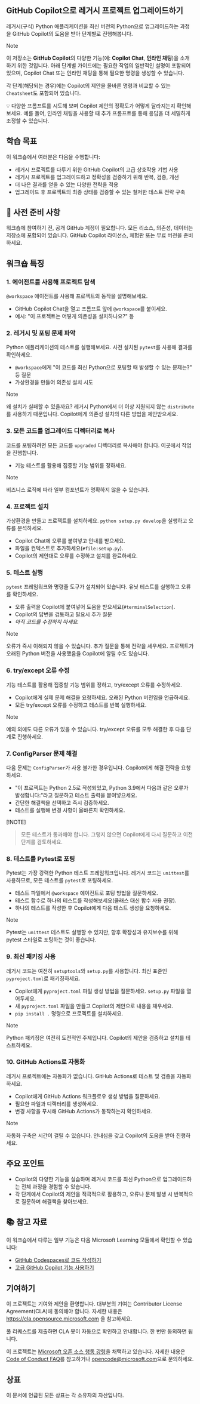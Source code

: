 ## GitHub Copilot으로 레거시 프로젝트 업그레이드하기

레거시(구식) Python 애플리케이션을 최신 버전의 Python으로 업그레이드하는 과정을 GitHub Copilot의 도움을 받아 단계별로 진행해봅니다.

> [!NOTE]
> 이 저장소는 **GitHub Copilot**의 다양한 기능(예: **Copilot Chat**, **인라인 채팅**)을 소개하기 위한 것입니다. 아래 단계별 가이드에는 필요한 작업의 일반적인 설명이 포함되어 있으며, Copilot Chat 또는 인라인 채팅을 통해 필요한 명령을 생성할 수 있습니다.
>
> 각 단계(해당되는 경우)에는 Copilot의 제안을 올바른 명령과 비교할 수 있는 `Cheatsheet`도 포함되어 있습니다.
>
> 💡 다양한 프롬프트를 시도해 보며 Copilot 제안의 정확도가 어떻게 달라지는지 확인해보세요. 예를 들어, 인라인 채팅을 사용할 때 추가 프롬프트를 통해 응답을 더 세밀하게 조정할 수 있습니다.

## 학습 목표

이 워크숍에서 여러분은 다음을 수행합니다:

  - 레거시 프로젝트를 다루기 위한 GitHub Copilot의 고급 상호작용 기법 사용
  - 레거시 프로젝트를 업그레이드하고 정확성을 검증하기 위해 반복, 검증, 개선
  - 더 나은 결과를 얻을 수 있는 다양한 전략을 적용
  - 업그레이드 후 프로젝트의 최종 상태를 검증할 수 있는 철저한 테스트 전략 구축

## :mega: 사전 준비 사항

워크숍에 참여하기 전, 공개 GitHub 계정이 필요합니다. 모든 리소스, 의존성, 데이터는 저장소에 포함되어 있습니다. GitHub Copilot 라이선스, 체험판 또는 무료 버전을 준비하세요.

## 워크숍 특징

### 1. 에이전트를 사용해 프로젝트 탐색

`@workspace` 에이전트를 사용해 프로젝트의 동작을 설명해보세요.

- GitHub Copilot Chat을 열고 프롬프트 앞에 `@workspace`를 붙이세요.
- 예시: "이 프로젝트는 어떻게 의존성을 설치하나요?" 등

### 2. 레거시 및 포팅 문제 파악

Python 애플리케이션의 테스트를 실행해보세요. 사전 설치된 `pytest`를 사용해 결과를 확인하세요.

- `@workspace`에게 "이 코드를 최신 Python으로 포팅할 때 발생할 수 있는 문제는?" 등 질문
- 가상환경을 만들어 의존성 설치 시도

> [!NOTE]
> 왜 설치가 실패할 수 있을까요? 레거시 Python에서 더 이상 지원되지 않는 `distribute`를 사용하기 때문입니다.
> Copilot에게 의존성 설치의 다른 방법을 제안받으세요.

### 3. 모든 코드를 업그레이드 디렉터리로 복사

코드를 포팅하려면 모든 코드를 `upgraded` 디렉터리로 복사해야 합니다. 이곳에서 작업을 진행합니다.

- 기능 테스트를 활용해 집중할 기능 범위를 정하세요.

> [!NOTE]
> 비즈니스 로직에 따라 일부 컴포넌트가 명확하지 않을 수 있습니다.

### 4. 프로젝트 설치

가상환경을 만들고 프로젝트를 설치하세요. `python setup.py develop`을 실행하고 오류를 분석하세요.

- Copilot Chat에 오류를 붙여넣고 안내를 받으세요.
- 파일을 컨텍스트로 추가하세요(`#file:setup.py`).
- Copilot의 제안대로 오류를 수정하고 설치를 완료하세요.

### 5. 테스트 실행

`pytest` 프레임워크와 명령줄 도구가 설치되어 있습니다. 유닛 테스트를 실행하고 오류를 확인하세요.

- 오류 출력을 Copilot에 붙여넣어 도움을 받으세요(`#terminalSelection`).
- Copilot의 답변을 검토하고 필요시 추가 질문
- *아직 코드를 수정하지 마세요.*

> [!NOTE]
> 오류가 즉시 이해되지 않을 수 있습니다. 추가 질문을 통해 전략을 세우세요. 프로젝트가 오래된 Python 버전을 사용했음을 Copilot에 알릴 수도 있습니다.

### 6. try/except 오류 수정

기능 테스트를 활용해 집중할 기능 범위를 정하고, try/except 오류를 수정하세요.

- Copilot에게 실제 문제 해결을 요청하세요. 오래된 Python 버전임을 언급하세요.
- 모든 try/except 오류를 수정하고 테스트를 반복 실행하세요.

> [!NOTE]
> 예외 외에도 다른 오류가 있을 수 있습니다. try/except 오류를 모두 해결한 후 다음 단계로 진행하세요.

### 7. ConfigParser 문제 해결

다음 문제는 `ConfigParser`가 사용 불가한 경우입니다. Copilot에게 해결 전략을 요청하세요.

- "이 프로젝트는 Python 2.5로 작성되었고, Python 3.9에서 다음과 같은 오류가 발생합니다:"라고 질문하고 테스트 출력을 붙여넣으세요.
- 간단한 해결책을 선택하고 즉시 검증하세요.
- 테스트를 실행해 변경 사항이 올바른지 확인하세요.

[!NOTE]
> 모든 테스트가 통과해야 합니다. 그렇지 않으면 Copilot에게 다시 질문하고 이전 단계를 검토하세요.

### 8. 테스트를 Pytest로 포팅

Pytest는 가장 강력한 Python 테스트 프레임워크입니다. 레거시 코드는 `unittest`를 사용하므로, 모든 테스트를 `pytest`로 포팅하세요.

- 테스트 파일에서 `@workspace` 에이전트로 포팅 방법을 질문하세요.
- 테스트 함수로 하나의 테스트를 작성해보세요(클래스 대신 함수 사용 권장).
- 하나의 테스트를 작성한 후 Copilot에게 다음 테스트 생성을 요청하세요.

> [!NOTE]
> Pytest는 `unittest` 테스트도 실행할 수 있지만, 향후 확장성과 유지보수를 위해 pytest 스타일로 포팅하는 것이 좋습니다.

### 9. 최신 패키징 사용

레거시 코드는 여전히 `setuptools`와 `setup.py`를 사용합니다. 최신 표준인 `pyproject.toml`로 패키징하세요.

- Copilot에게 `pyproject.toml` 파일 생성 방법을 질문하세요. `setup.py` 파일을 열어두세요.
- 새 `pyproject.toml` 파일을 만들고 Copilot의 제안으로 내용을 채우세요.
- `pip install .` 명령으로 프로젝트를 설치하세요.

> [!NOTE]
> Python 패키징은 여전히 도전적인 주제입니다. Copilot의 제안을 검증하고 설치를 테스트하세요.

### 10. GitHub Actions로 자동화

레거시 프로젝트에는 자동화가 없습니다. GitHub Actions로 테스트 및 검증을 자동화하세요.

- Copilot에게 GitHub Actions 워크플로우 생성 방법을 질문하세요.
- 필요한 파일과 디렉터리를 생성하세요.
- 변경 사항을 푸시해 GitHub Actions가 동작하는지 확인하세요.

> [!NOTE]
> 자동화 구축은 시간이 걸릴 수 있습니다. 인내심을 갖고 Copilot의 도움을 받아 진행하세요.

## 주요 포인트

- Copilot의 다양한 기능을 실습하며 레거시 코드를 최신 Python으로 업그레이드하는 전체 과정을 경험할 수 있습니다.
- 각 단계에서 Copilot의 제안을 적극적으로 활용하고, 오류나 문제 발생 시 반복적으로 질문하며 해결책을 찾아보세요.

## :books: 참고 자료

이 워크숍에서 다루는 일부 기능은 다음 Microsoft Learning 모듈에서 확인할 수 있습니다:

- [GitHub Codespaces로 코드 작성하기](https://learn.microsoft.com/training/modules/code-with-github-codespaces/)
- [고급 GitHub Copilot 기능 사용하기](https://learn.microsoft.com/training/modules/advanced-github-copilot/)

## 기여하기

이 프로젝트는 기여와 제안을 환영합니다. 대부분의 기여는 Contributor License Agreement(CLA)에 동의해야 합니다. 자세한 내용은 https://cla.opensource.microsoft.com 을 참고하세요.

풀 리퀘스트를 제출하면 CLA 봇이 자동으로 확인하고 안내합니다. 한 번만 동의하면 됩니다.

이 프로젝트는 [Microsoft 오픈 소스 행동 강령](https://opensource.microsoft.com/codeofconduct/)을 채택하고 있습니다. 자세한 내용은 [Code of Conduct FAQ](https://opensource.microsoft.com/codeofconduct/faq/)를 참고하거나 [opencode@microsoft.com](mailto:opencode@microsoft.com)으로 문의하세요.

## 상표

이 문서에 언급된 모든 상표는 각 소유자의 자산입니다.